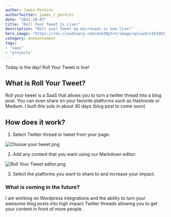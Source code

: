 ```yaml
---
author: James Perkins
authorTwitter: james_r_perkins
date: "2021-10-07"
title: "Roll Your Tweet Is Live!"
description: "Roll your Tweet my microsaas is now live!"
hero_image: "https://res.cloudinary.com/dub20ptvt/image/upload/v1633651322/roll_your_tweet_share_junohk.png"
category: announcement
tags: 
- "saas" 
- "projects"
---
```


Today is the day! Roll Your Tweet is live! 

## What is Roll Your Tweet?

Roll your tweet is a SaaS that allows you to turn a twitter thread into a blog post. You can even share on your favorite platforms such as Hashnode or Medium. I built this solo in about 30 days (blog post to come soon)

## How does it work?

1. Select Twitter thread or tweet from your page:


![Choose your tweet.png](https://cdn.hashnode.com/res/hashnode/image/upload/v1633651652741/A7QN9Fowp.png)

2. Add any content that you want using our Markdown editor:


![Roll Your Tweet editor.png](https://cdn.hashnode.com/res/hashnode/image/upload/v1633651689815/WlzAFrupM.png)

3. Select the platforms you want to share to and increase your impact.

### What is coming in the future?

I am working on Wordpress integrations and the ability to turn your awesome blog posts into high impact Twitter threads allowing you to get your content in front of more people.
